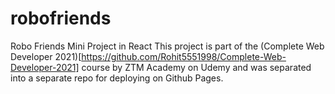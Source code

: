 # robofriends
Robo Friends Mini Project in React
This project is part of the (Complete Web Developer 2021)[https://github.com/Rohit5551998/Complete-Web-Developer-2021] course by ZTM Academy on Udemy and was separated into a separate repo for deploying on Github Pages.
